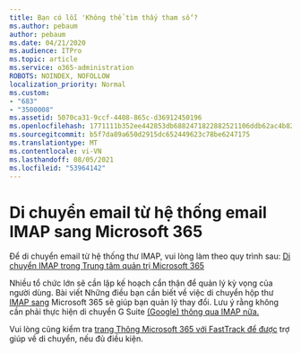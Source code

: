```yaml
---
title: Bạn có lỗi 'Không thể tìm thấy tham số'?
ms.author: pebaum
author: pebaum
ms.date: 04/21/2020
ms.audience: ITPro
ms.topic: article
ms.service: o365-administration
ROBOTS: NOINDEX, NOFOLLOW
localization_priority: Normal
ms.custom:
- "683"
- "3500008"
ms.assetid: 5070ca31-9ccf-4408-865c-d36912450196
ms.openlocfilehash: 1771111b352ee442853db6882471822882521106ddb62ac4b82a2791a989e732
ms.sourcegitcommit: b5f7da89a650d2915dc652449623c78be6247175
ms.translationtype: MT
ms.contentlocale: vi-VN
ms.lasthandoff: 08/05/2021
ms.locfileid: "53964142"
---
```

# <a name="migrating-email-from-imap-email-system-to-microsoft-365"></a>Di chuyển email từ hệ thống email IMAP sang Microsoft 365

Để di chuyển email từ hệ thống thư IMAP, vui lòng làm theo quy trình sau: [Di chuyển IMAP trong Trung tâm quản trị Microsoft 365](https://docs.microsoft.com/Exchange/mailbox-migration/migrating-imap-mailboxes/imap-migration-in-the-admin-center)
  
Nhiều tổ chức lớn sẽ cần lập kế hoạch cẩn thận để quản lý kỳ vọng của người dùng. Bài viết Những điều bạn cần biết về việc di chuyển hộp thư [IMAP sang](https://docs.microsoft.com/Exchange/mailbox-migration/migrating-imap-mailboxes/migrating-imap-mailboxes) Microsoft 365 sẽ giúp bạn quản lý thay đổi. Lưu ý rằng không cần phải thực hiện di chuyển G Suite [(Google) thông qua IMAP nữa.](https://docs.microsoft.com/Exchange/mailbox-migration/perform-g-suite-migration)

Vui lòng cũng kiểm tra [trang Thông Microsoft 365 với FastTrack để được](https://www.microsoft.com/fasttrack/microsoft-365/office-365) trợ giúp về di chuyển, nếu đủ điều kiện.
  
